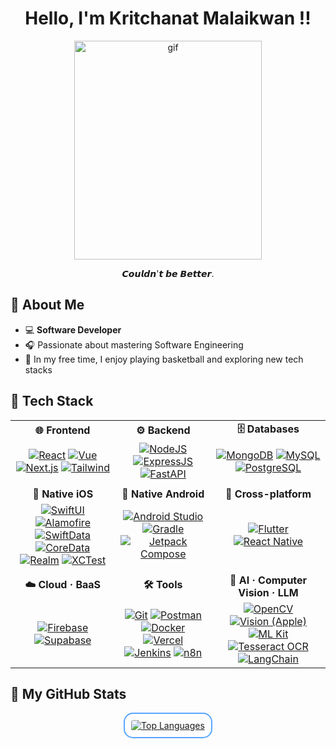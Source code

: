 <h1 align="center">Hello, I'm Kritchanat Malaikwan !!</h1> 

<p align="center"><img src="https://media1.tenor.com/m/Dmp05slTR1EAAAAd/lebron-dunk-lebron-james.gif" width="300" height="350" alt="gif"/></p>

<p align="center">   𝘾𝙤𝙪𝙡𝙙𝙣'𝙩 𝙗𝙚 𝘽𝙚𝙩𝙩𝙚𝙧.  </p>

🌠 About Me
----------------------------

- 💻 **Software Developer**  
- 🎧 Passionate about mastering Software Engineering
- 🏀 In my free time, I enjoy playing basketball and exploring new tech stacks


🩻 Tech Stack
----------------------------

| | | |
|:---:|:---:|:---:|
| **🌐 Frontend** | **⚙️ Backend** | **🗄️ Databases** |
| [![React](https://img.shields.io/badge/React-20232A?style=for-the-badge&logo=react&logoColor=61DAFB)](https://react.dev) [![Vue](https://img.shields.io/badge/Vue-42B883?style=for-the-badge&logo=vue.js&logoColor=white)](https://vuejs.org)<br> [![Next.js](https://img.shields.io/badge/Next.js-000000?style=for-the-badge&logo=next.js&logoColor=white)](https://nextjs.org) [![Tailwind](https://img.shields.io/badge/TailwindCSS-06B6D4?style=for-the-badge&logo=tailwindcss&logoColor=white)](https://tailwindcss.com) | [![NodeJS](https://img.shields.io/badge/Node.js-339933?style=for-the-badge&logo=node.js&logoColor=white)](https://nodejs.org/en/) [![ExpressJS](https://img.shields.io/badge/Express.js-000000?style=for-the-badge&logo=express&logoColor=white)](https://expressjs.com) [![FastAPI](https://img.shields.io/badge/FastAPI-009688?style=for-the-badge&logo=fastapi&logoColor=white)](https://fastapi.tiangolo.com) | [![MongoDB](https://img.shields.io/badge/MongoDB-47A248?style=for-the-badge&logo=mongodb&logoColor=white)](https://www.mongodb.com) [![MySQL](https://img.shields.io/badge/MySQL-4479A1?style=for-the-badge&logo=mysql&logoColor=white)](https://www.mysql.com) [![PostgreSQL](https://img.shields.io/badge/PostgreSQL-336791?style=for-the-badge&logo=postgresql&logoColor=white)](https://www.postgresql.org) |
| | | |
| **📱 Native iOS** | **📱 Native Android** | **📱 Cross-platform** |
| [![SwiftUI](https://img.shields.io/badge/SwiftUI-02569B?style=for-the-badge&logo=swift&logoColor=white)](https://developer.apple.com/swiftui/) [![Alamofire](https://img.shields.io/badge/Alamofire-FF6F61?style=for-the-badge&logo=swift&logoColor=white)](https://alamofire.github.io/Alamofire/) [![SwiftData](https://img.shields.io/badge/SwiftData-6E6E6E?style=for-the-badge&logo=swift&logoColor=white)](https://developer.apple.com/xcode/swiftdata/) [![CoreData](https://img.shields.io/badge/CoreData-0175C2?style=for-the-badge&logo=swift&logoColor=white)](https://developer.apple.com/documentation/coredata) [![Realm](https://img.shields.io/badge/Realm-39477F?style=for-the-badge&logo=data:image/svg+xml;base64,PHN2ZyBmaWxsPSIjZmZmIiB4bWxucz0iaHR0cDovL3d3dy53My5vcmcvMjAwMC9zdmciIHdpZHRoPSIxMjAiIGhlaWdodD0iMTIwIiB2aWV3Qm94PSIwIDAgMjQgMjQiPjxwYXRoIGQ9Ik0xMiAxYy01LjUyIDAtMTAgNC40OC0xMCAxMCAwIDUuNTIgNC40OCAxMCAxMCAxMCA1LjUyIDAgMTAtNC40OCAxMC0xMCAwLTUuNTItNC40OC0xMC0xMC0xMHptMCAxOGMtNC40MSAwLTgtMy41OS04LThzMy41OS04IDgtOCA4IDMuNTkgOCA4LTMuNTkgOC04IDh6Ii8+PC9zdmc+)](https://realm.io/) [![XCTest](https://img.shields.io/badge/XCTest-47A248?style=for-the-badge&logo=swift&logoColor=white)](https://developer.apple.com/documentation/xctest/) | [![Android Studio](https://img.shields.io/badge/Android_Studio-3DDC84?style=for-the-badge&logo=android&logoColor=white)](https://developer.android.com/studio) [![Gradle](https://img.shields.io/badge/Gradle-02303A?style=for-the-badge&logo=gradle&logoColor=white)](https://gradle.org) <br> [![Jetpack Compose](https://img.shields.io/badge/Jetpack_Compose-4285F4?style=for-the-badge&logo=android&logoColor=white)](https://developer.android.com/compose) | [![Flutter](https://img.shields.io/badge/Flutter-02569B?style=for-the-badge&logo=flutter&logoColor=white)](https://flutter.dev) [![React Native](https://img.shields.io/badge/React_Native-20232A?style=for-the-badge&logo=react&logoColor=61DAFB)](https://reactnative.dev) |
| | | |
| **☁️ Cloud · BaaS** | **🛠️ Tools** | **🤖 AI · Computer Vision · LLM** |
| [![Firebase](https://img.shields.io/badge/Firebase-FFCA28?style=for-the-badge&logo=firebase&logoColor=black)](https://firebase.google.com/) [![Supabase](https://img.shields.io/badge/Supabase-3ECF8E?style=for-the-badge&logo=supabase&logoColor=white)](https://supabase.com) | [![Git](https://img.shields.io/badge/Git-F05032?style=for-the-badge&logo=git&logoColor=white)](https://git-scm.com) [![Postman](https://img.shields.io/badge/Postman-FF6C37?style=for-the-badge&logo=postman&logoColor=white)](https://www.postman.com) [![Docker](https://img.shields.io/badge/Docker-2496ED?style=for-the-badge&logo=docker&logoColor=white)](https://www.docker.com) [![Vercel](https://img.shields.io/badge/Vercel-000000?style=for-the-badge&logo=vercel&logoColor=white)](https://vercel.com) [![Jenkins](https://img.shields.io/badge/Jenkins-D24939?style=for-the-badge&logo=jenkins&logoColor=white)](https://www.jenkins.io) [![n8n](https://img.shields.io/badge/n8n-EA4C89?style=for-the-badge&logo=n8n&logoColor=white)](https://n8n.io) | [![OpenCV](https://img.shields.io/badge/OpenCV-5C3EE8?style=for-the-badge&logo=opencv&logoColor=white)](https://opencv.org/) [![Vision (Apple)](https://img.shields.io/badge/Vision_(Apple)-000000?style=for-the-badge&logo=apple&logoColor=white)](https://developer.apple.com/documentation/vision) [![ML Kit](https://img.shields.io/badge/ML_Kit-4285F4?style=for-the-badge&logo=google&logoColor=white)](https://developers.google.com/ml-kit) [![Tesseract OCR](https://img.shields.io/badge/Tesseract_OCR-198964?style=for-the-badge&logo=tesseract&logoColor=white)](https://github.com/tesseract-ocr/tesseract) [![LangChain](https://img.shields.io/badge/LangChain-1c3c3c?style=for-the-badge&logo=langchain&logoColor=white)](https://www.langchain.com/) |

🌌 My GitHub Stats 
----------------------------
<p align="center">
  <a href="https://github.com/Kritchanaxt">
    <img 
      src="https://github-readme-stats.vercel.app/api/top-langs/?username=Kritchanaxt&layout=compact&langs_count=14&theme=tokyonight&hide_border=false&bg_color=0d1117&title_color=58a6ff&text_color=c9d1d9&cache_seconds=100&hide=php,html,css" 
      alt="Top Languages" 
      style="border-radius:15px; border:2px solid #58a6ff; padding:10px;"
    />
  </a>
</p>

